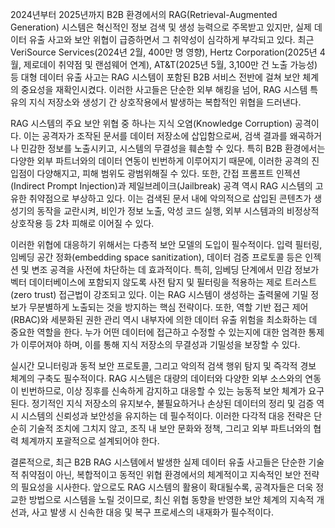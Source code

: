 2024년부터 2025년까지 B2B 환경에서의 RAG(Retrieval-Augmented Generation) 시스템은 혁신적인 정보 검색 및 생성 능력으로 주목받고 있지만, 실제 데이터 유출 사고와 보안 위협이 급증하면서 그 취약성이 심각하게 부각되고 있다. 최근 VeriSource Services(2024년 2월, 400만 명 영향), Hertz Corporation(2025년 4월, 제로데이 취약점 및 랜섬웨어 연계), AT&T(2025년 5월, 3,100만 건 노출 가능성) 등 대형 데이터 유출 사고는 RAG 시스템이 포함된 B2B 서비스 전반에 걸쳐 보안 체계의 중요성을 재확인시켰다. 이러한 사고들은 단순한 외부 해킹을 넘어, RAG 시스템 특유의 지식 저장소와 생성기 간 상호작용에서 발생하는 복합적인 위협을 드러낸다.

RAG 시스템의 주요 보안 위협 중 하나는 지식 오염(Knowledge Corruption) 공격이다. 이는 공격자가 조작된 문서를 데이터 저장소에 삽입함으로써, 검색 결과를 왜곡하거나 민감한 정보를 노출시키고, 시스템의 무결성을 훼손할 수 있다. 특히 B2B 환경에서는 다양한 외부 파트너와의 데이터 연동이 빈번하게 이루어지기 때문에, 이러한 공격의 진입점이 다양해지고, 피해 범위도 광범위해질 수 있다. 또한, 간접 프롬프트 인젝션(Indirect Prompt Injection)과 제일브레이크(Jailbreak) 공격 역시 RAG 시스템의 고유한 취약점으로 부상하고 있다. 이는 검색된 문서 내에 악의적으로 삽입된 콘텐츠가 생성기의 동작을 교란시켜, 비인가 정보 노출, 악성 코드 실행, 외부 시스템과의 비정상적 상호작용 등 2차 피해로 이어질 수 있다.

이러한 위협에 대응하기 위해서는 다층적 보안 모델의 도입이 필수적이다. 입력 필터링, 임베딩 공간 정화(embedding space sanitization), 데이터 검증 프로토콜 등은 인젝션 및 변조 공격을 사전에 차단하는 데 효과적이다. 특히, 임베딩 단계에서 민감 정보가 벡터 데이터베이스에 포함되지 않도록 사전 탐지 및 필터링을 적용하는 제로 트러스트(zero trust) 접근법이 강조되고 있다. 이는 RAG 시스템이 생성하는 출력물에 기밀 정보가 무분별하게 노출되는 것을 방지하는 핵심 전략이다. 또한, 역할 기반 접근 제어(RBAC)와 세분화된 권한 관리 역시 내부자에 의한 데이터 유출 위험을 최소화하는 데 중요한 역할을 한다. 누가 어떤 데이터에 접근하고 수정할 수 있는지에 대한 엄격한 통제가 이루어져야 하며, 이를 통해 지식 저장소의 무결성과 기밀성을 보장할 수 있다.

실시간 모니터링과 동적 보안 프로토콜, 그리고 악의적 검색 행위 탐지 및 즉각적 경보 체계의 구축도 필수적이다. RAG 시스템은 대량의 데이터와 다양한 외부 소스와의 연동이 빈번하므로, 이상 징후를 신속하게 감지하고 대응할 수 있는 능동적 보안 체계가 요구된다. 정기적인 지식 저장소의 유지보수, 불필요하거나 손상된 데이터의 정리 및 검증 역시 시스템의 신뢰성과 보안성을 유지하는 데 필수적이다. 이러한 다각적 대응 전략은 단순히 기술적 조치에 그치지 않고, 조직 내 보안 문화와 정책, 그리고 외부 파트너와의 협력 체계까지 포괄적으로 설계되어야 한다.

결론적으로, 최근 B2B RAG 시스템에서 발생한 실제 데이터 유출 사고들은 단순한 기술적 취약점이 아닌, 복합적이고 동적인 위협 환경에서의 체계적이고 지속적인 보안 전략의 필요성을 시사한다. 앞으로도 RAG 시스템의 활용이 확대될수록, 공격자들은 더욱 정교한 방법으로 시스템을 노릴 것이므로, 최신 위협 동향을 반영한 보안 체계의 지속적 개선과, 사고 발생 시 신속한 대응 및 복구 프로세스의 내재화가 필수적이다.